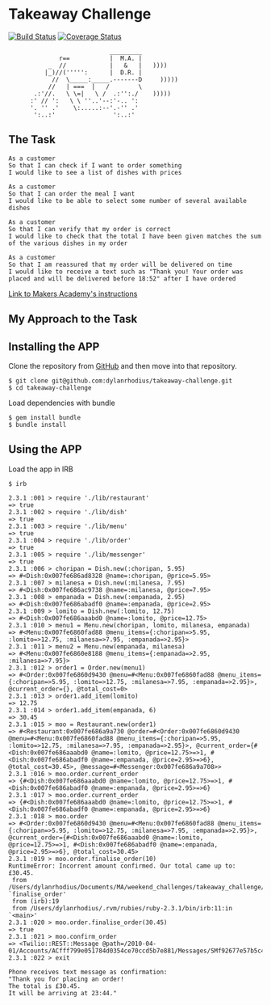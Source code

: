 Takeaway Challenge
==================

[![Build Status](https://travis-ci.org/makersacademy/takeaway-challenge.svg?branch=master)](https://travis-ci.org/makersacademy/takeaway-challenge) [![Coverage Status](https://coveralls.io/repos/github/makersacademy/takeaway-challenge/badge.svg)](https://coveralls.io/github/makersacademy/takeaway-challenge)

```
                            _________
              r==           |  M.A. |
           _  //            |   &   |   ))))
          |_)//(''''':      |  D.R. |
            //  \_____:_____.-------D     )))))
           //   | ===  |   /        \
       .:'//.   \ \=|   \ /  .:'':./    )))))
      :' // ':   \ \ ''..'--:'-.. ':
      '. '' .'    \:.....:--'.-'' .'
       ':..:'                ':..:'

 ```

The Task
---
```
As a customer
So that I can check if I want to order something
I would like to see a list of dishes with prices

As a customer
So that I can order the meal I want
I would like to be able to select some number of several available dishes

As a customer
So that I can verify that my order is correct
I would like to check that the total I have been given matches the sum of the various dishes in my order

As a customer
So that I am reassured that my order will be delivered on time
I would like to receive a text such as "Thank you! Your order was placed and will be delivered before 18:52" after I have ordered
```
 [Link to Makers Academy's instructions](https://github.com/dylanrhodius/takeaway-challenge/blob/master/MA_Instructions.md)

My Approach to the Task
---

Installing the APP
---
Clone the repository from [GitHub](https://github.com/dylanrhodius/takeaway-challenge) and then move into that repository.

```
$ git clone git@github.com:dylanrhodius/takeaway-challenge.git
$ cd takeaway-challenge
```

Load dependencies with bundle
```
$ gem install bundle
$ bundle install
```

Using the APP
---
Load the app in IRB
```
$ irb
```

```
2.3.1 :001 > require './lib/restaurant'
=> true
2.3.1 :002 > require './lib/dish'
=> true
2.3.1 :003 > require './lib/menu'
=> true
2.3.1 :004 > require './lib/order'
=> true
2.3.1 :005 > require './lib/messenger'
=> true
2.3.1 :006 > choripan = Dish.new(:choripan, 5.95)
=> #<Dish:0x007fe686ad8328 @name=:choripan, @price=5.95>
2.3.1 :007 > milanesa = Dish.new(:milanesa, 7.95)
=> #<Dish:0x007fe686ac9738 @name=:milanesa, @price=7.95>
2.3.1 :008 > empanada = Dish.new(:empanada, 2.95)
=> #<Dish:0x007fe686abadf0 @name=:empanada, @price=2.95>
2.3.1 :009 > lomito = Dish.new(:lomito, 12.75)
=> #<Dish:0x007fe686aaabd0 @name=:lomito, @price=12.75>
2.3.1 :010 > menu1 = Menu.new(choripan, lomito, milanesa, empanada)
=> #<Menu:0x007fe6860fad88 @menu_items={:choripan=>5.95, :lomito=>12.75, :milanesa=>7.95, :empanada=>2.95}>
2.3.1 :011 > menu2 = Menu.new(empanada, milanesa)
=> #<Menu:0x007fe6860e8188 @menu_items={:empanada=>2.95, :milanesa=>7.95}>
2.3.1 :012 > order1 = Order.new(menu1)
=> #<Order:0x007fe6860d9430 @menu=#<Menu:0x007fe6860fad88 @menu_items={:choripan=>5.95, :lomito=>12.75, :milanesa=>7.95, :empanada=>2.95}>, @current_order={}, @total_cost=0>
2.3.1 :013 > order1.add_item(lomito)
=> 12.75
2.3.1 :014 > order1.add_item(empanada, 6)
=> 30.45
2.3.1 :015 > moo = Restaurant.new(order1)
=> #<Restaurant:0x007fe686a9a730 @order=#<Order:0x007fe6860d9430 @menu=#<Menu:0x007fe6860fad88 @menu_items={:choripan=>5.95, :lomito=>12.75, :milanesa=>7.95, :empanada=>2.95}>, @current_order={#<Dish:0x007fe686aaabd0 @name=:lomito, @price=12.75>=>1, #<Dish:0x007fe686abadf0 @name=:empanada, @price=2.95>=>6}, @total_cost=30.45>, @message=#<Messenger:0x007fe686a9a708>>
2.3.1 :016 > moo.order.current_order
=> {#<Dish:0x007fe686aaabd0 @name=:lomito, @price=12.75>=>1, #<Dish:0x007fe686abadf0 @name=:empanada, @price=2.95>=>6}
2.3.1 :017 > moo.order.current_order
=> {#<Dish:0x007fe686aaabd0 @name=:lomito, @price=12.75>=>1, #<Dish:0x007fe686abadf0 @name=:empanada, @price=2.95>=>6}
2.3.1 :018 > moo.order
=> #<Order:0x007fe6860d9430 @menu=#<Menu:0x007fe6860fad88 @menu_items={:choripan=>5.95, :lomito=>12.75, :milanesa=>7.95, :empanada=>2.95}>, @current_order={#<Dish:0x007fe686aaabd0 @name=:lomito, @price=12.75>=>1, #<Dish:0x007fe686abadf0 @name=:empanada, @price=2.95>=>6}, @total_cost=30.45>
2.3.1 :019 > moo.order.finalise_order(10)
RuntimeError: Incorrent amount confirmed. Our total came up to: £30.45.
 from /Users/dylanrhodius/Documents/MA/weekend_challenges/takeaway_challenge/lib/order.rb:19:in `finalise_order'
 from (irb):19
 from /Users/dylanrhodius/.rvm/rubies/ruby-2.3.1/bin/irb:11:in `<main>'
2.3.1 :020 > moo.order.finalise_order(30.45)
=> true
2.3.1 :021 > moo.confirm_order
=> <Twilio::REST::Message @path=/2010-04-01/Accounts/ACfff799e051784d0354ce70ccd5b7e881/Messages/SMf92677e57b5c472d8766fb3d9bcc6a84>
2.3.1 :022 > exit

Phone receives text message as confirmation:
"Thank you for placing an order!
The total is £30.45.
It will be arriving at 23:44."
```
